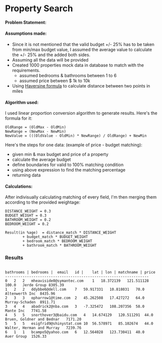 # Property Search

#### Problem Statement:

#### Assumptions made:

- Since it is not mentioned that the valid budget +/- 25% has to be taken from min/max budget value, I assumed the average value to calculate the +/- 25% and the added both sides.
- Assuming all the data will be provided
- Created 1000 properties mock data in database to match with the requirements.
  - assumed bedrooms & bathrooms between 1 to 6
  - assumed price between $ 1k to 10k
- Using [Haversine formula](https://en.wikipedia.org/wiki/Haversine_formula) to calculate distance between two points in miles
   


#### Algorithm used:

I used linear proportion conversion algorithm to generate results.
Here's the formula for it:
```
OldRange = (OldMax - OldMin)  
NewRange = (NewMax - NewMin)  
NewValue = (((OldValue - OldMin) * NewRange) / OldRange) + NewMin
```

Here's the steps for one data: 
(example of price - budget matching):
- given min & max budget and price of a property
- calculate the average budget 
- define boundaries for valid to 100% matching condition
- using above expression to find the matching percentage
- returning data

#### Calculations:
After indivisually calculating matching of every field, I'm then merging them according to the provided weightage:
```
DISTANCE_WEIGHT = 0.3
BUDGET_WEIGHT = 0.3
BATHROOM_WEIGHT = 0.2
BEDROOM_WEIGHT = 0.2

Result(in %age)  = distance_match * DISTANCE_WEIGHT
        + budget_match * BUDGET_WEIGHT
        + bedroom_match * BEDROOM_WEIGHT
        + bathroom_match * BATHROOM_WEIGHT
```

###  Results

```

bathrooms |	bedrooms |	email	id |	lat | lon | matchname | price
------------------------------------------------------------------
0	2	2	mheaviside0@symantec.com	1	18.372139	121.511128	100.0	Jerde Group	8305.39
1	2	2	ddybbe6@dell.com	7	59.917331	10.818031	70.0	Altenwerth Inc	8435.96
2	3	3	opharrow1@time.com	2	45.262508	17.427272	64.0	Murray-Schaden	8911.71
3	4	4	abadrick2@nba.com	3	-7.325472	108.207356	58.0	Mante Inc	7741.58
4	5	5	snorthover3@baidu.com	4	14.674129	120.511291	44.0	Bruen, Goldner and Bednar	7171.20
5	5	5	esigfrid9@shinystat.com	10	56.578971	85.102674	44.0	Walter, Herman and Murray	7239.76
6	1	1	bcampo5@yahoo.com	6	12.564028	123.730411	40.0	Auer Group	1526.33


```



```


